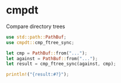 # cmpdt

Compare directory trees

```rust
use std::path::PathBuf;
use cmpdt::cmp_ftree_sync;

let cmp = PathBuf::from("...");
let against = PathBuf::from("...");
let result = cmp_ftree_sync(against, cmp);

println!("{result:#?}");
```
